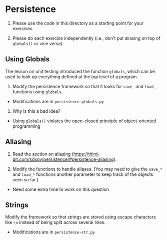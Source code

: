 # Persistence

1.  Please use the code in this directory as a starting point for your exercises.

2.  Please do each exercise independently (i.e., don't put aliasing on top of `globals()` or vice versa).

## Using Globals

The lesson on unit testing introduced the function `globals`,
which can be used to look up everything defined at the top level of a program.

1.  Modify the persistence framework so that it looks for `save_` and `load_` functions using `globals`.

- Modifications are in `persistence-globals.py`

1.  Why is this a bad idea?

- Using `globals()` violates the open-closed principle of object-oriented programming

## Aliasing

1.  Read the section on aliasing (https://third-bit.com/sdxpy/persistence/#persistence-aliasing).

2.  Modify the functions to handle aliases.
    (You may need to give the `save_*` and `load_*` functions another parameter
    to keep track of the objects seen so far.)

- Need some extra time to work on this question 

## Strings

Modify the framework so that strings are stored using escape characters like `\n`
instead of being split across several lines.

- Modifications are in `persistence-str.py`
